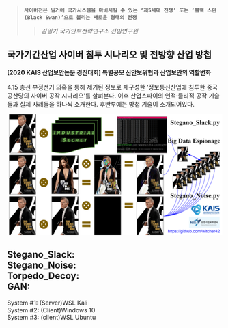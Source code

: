 > **`사이버전은 일거에 국가시스템을 마비시킬 수 있는 ‘제5세대 전쟁’ 또는 ‘블랙 스완(Black Swan)’으로 불리는 새로운 형태의 전쟁`**
>> *김일기 국가안보전략연구소 선임연구원* 
  
## 국가기간산업 사이버 침투 시나리오 및 전방향 산업 방첩
**[2020 KAIS 산업보안논문 경진대회] 특별공모 신안보위협과 산업보안의 역할변화**  
  
4.15 총선 부정선거 의혹을 통해 제기된 정보로 재구성한 ‘정보통신산업에 침투한 중국 공산당의 사이버 공작 시나리오’를 살펴본다. 이후 산업스파이의 인적·물리적 공작 기술들과 실제 사례들을 하나씩 소개한다. 후반부에는 방첩 기술이 소개되어있다.
  
![title](srcs/steganography.png)  
   
Stegano_Slack:  
Stegano_Noise:  
Torpedo_Decoy:   
GAN:  
-----  
System #1: (Server)WSL Kali  
System #2: (Client)Windows 10  
System #3: (client)WSL Ubuntu  
